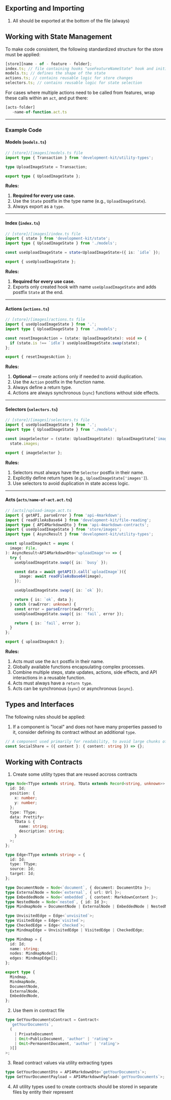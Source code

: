 ## Exporting and Importing

1. All should be exported at the bottom of the file (always)

## Working with State Management

To make code consistent, the following standardized structure for the store must be applied:

```typescript
[store][name - of - feature - folder];
index.ts; // file containing hooks "useFeatureNameState" hook and initialization logic
models.ts; // defines the shape of the state
actions.ts; // contains reusable logic for store changes
selectors.ts; // contains reusable logic for state selection
```

For cases where multiple actions need to be called from features, wrap these calls within an `act`, and put there:

```typescript
[acts-folder]
   -name-of-function.act.ts
```

---

### Example Code

#### Models (`models.ts`)

```typescript
// [store]/[images]/models.ts file
import type { Transaction } from 'development-kit/utility-types';

type UploadImageState = Transaction;

export type { UploadImageState };
```

**Rules:**

1. **Required for every use case.**
2. Use the `State` postfix in the type name (e.g., `UploadImageState`).
3. Always export as a `type`.

---

#### Index (`index.ts`)

```typescript
// [store]/[images]/index.ts file
import { state } from 'development-kit/state';
import type { UploadImageState } from './models';

const useUploadImageState = state<UploadImageState>({ is: `idle` });

export { useUploadImageState };
```

**Rules:**

1. **Required for every use case.**
2. Exports only created hook with name `useUploadImageState` and adds postfix `State` at the end.

---

#### Actions (`actions.ts`)

```typescript
// [store]/[images]/actions.ts file
import { useUploadImageState } from '.';
import type { UploadImageState } from './models';

const resetImagesAction = (state: UploadImageState): void => {
  if (state.is !== `idle`) useUploadImageState.swap(state);
};

export { resetImagesAction };
```

**Rules:**

1. **Optional** — create actions only if needed to avoid duplication.
2. Use the `Action` postfix in the function name.
3. Always define a return type.
4. Actions are always synchronous (`sync`) functions without side effects.

---

#### Selectors (`selectors.ts`)

```typescript
// [store]/[images]/selectors.ts file
import { useUploadImageState } from '.';
import type { UploadImageState } from './models';

const imageSelector = (state: UploadImageState): UploadImageState['images'] =>
  state.images;

export { imageSelector };
```

**Rules:**

1. Selectors must always have the `Selector` postfix in their name.
2. Explicitly define return types (e.g., `UploadImageState['images']`).
3. Use selectors to avoid duplication in state access logic.

---

#### Acts (`acts/name-of-act.act.ts`)

```typescript
// [acts]/upload-image.act.ts
import { getAPI, parseError } from 'api-4markdown';
import { readFileAsBase64 } from 'development-kit/file-reading';
import type { API4MarkdownDto } from 'api-4markdown-contracts';
import { useUploadImageState } from 'store/images';
import type { AsyncResult } from 'development-kit/utility-types';

const uploadImageAct = async (
  image: File,
): AsyncResult<API4MarkdownDto<'uploadImage'>> => {
  try {
    useUploadImageState.swap({ is: `busy` });

    const data = await getAPI().call(`uploadImage`)({
      image: await readFileAsBase64(image),
    });

    useUploadImageState.swap({ is: `ok` });

    return { is: `ok`, data };
  } catch (rawError: unknown) {
    const error = parseError(rawError);
    useUploadImageState.swap({ is: `fail`, error });

    return { is: `fail`, error };
  }
};

export { uploadImageAct };
```

**Rules:**

1. Acts must use the `Act` postfix in their name.
2. Globally available functions encapsulating complex processes.
3. Combine multiple steps, state updates, actions, side effects, and API interactions in a reusable function.
4. Acts must always have a `return type`.
5. Acts can be synchronous (`sync`) or asynchronous (`async`).

## Types and Interfaces

The following rules should be applied:

1. If a component is "local" and does not have many properties passed to it, consider defining its contract without an additional `type`.

```typescript
// A component used primarily for readability, to avoid large chunks of JSX
const SocialShare = ({ content }: { content: string }) => {};
```

## Working with Contracts

1. Create some utility types that are reused accross contracts

```typescript
type Node<TType extends string, TData extends Record<string, unknown>> = {
  id: Id;
  position: {
    x: number;
    y: number;
  };
  type: TType;
  data: Prettify<
    TData & {
      name: string;
      description: string;
    }
  >;
};

type Edge<TType extends string> = {
  id: Id;
  type: TType;
  source: Id;
  target: Id;
};

type DocumentNode = Node<`document`, { document: DocumentDto }>;
type ExternalNode = Node<`external`, { url: Url }>;
type EmbeddedNode = Node<`embedded`, { content: MarkdownContent }>;
type NestedNode = Node<`nested`, { id: Id }>;
type MindmapNode = DocumentNode | ExternalNode | EmbeddedNode | NestedNode;

type UnvisitedEdge = Edge<`unvisited`>;
type VisitedEdge = Edge<`visited`>;
type CheckedEdge = Edge<`checked`>;
type MindmapEdge = UnvisitedEdge | VisitedEdge | CheckedEdge;

type Mindmap = {
  id: Id;
  name: string;
  nodes: MindmapNode[];
  edges: MindmapEdge[];
};

export type {
  Mindmap,
  MindmapNode,
  DocumentNode,
  ExternalNode,
  EmbeddedNode,
};
```

2. Use them in contract file

```typescript
type GetYourDocumentsContract = Contract<
  `getYourDocuments`,
  (
    | PrivateDocument
    | Omit<PublicDocument, 'author' | 'rating'>
    | Omit<PermanentDocument, 'author' | 'rating'>
  )[]
>;
```

3. Read contract values via utility extracting types

```typescript
type GetYourDocumentDto = API4MarkdownDto<`getYourDocuments`>;
type GetYourDocumentPayload = API4MarkdownPayload<`getYourDocuments`>;
```

4. All utility types used to create contracts should be stored in separate files by entity their represent